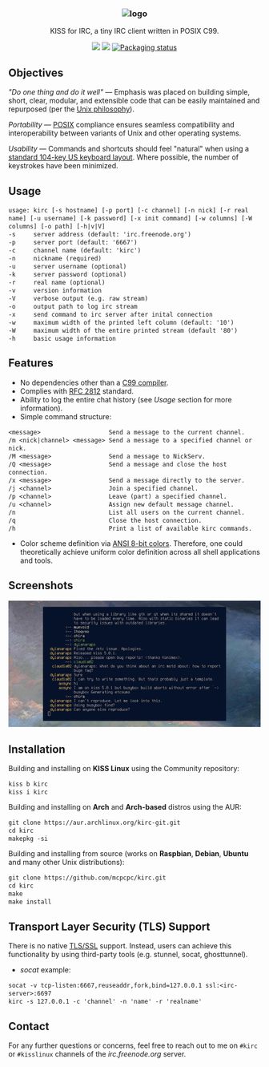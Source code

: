 <h3 align="center"><img src="https://raw.githubusercontent.com/mcpcpc/kirc/master/.github/kirc.png" alt="logo" height="170px"></h3>
<p align="center">KISS for IRC, a tiny IRC client written in POSIX C99.</p>
<p align="center">
<a href="./LICENSE"><img src="https://img.shields.io/badge/license-MIT-blue.svg"></a>
<a href="https://github.com/mcpcpc/kirc/releases"><img src="https://img.shields.io/github/v/release/mcpcpc/kirc.svg"></a>
<a href="https://repology.org/metapackage/kirc"><img src="https://repology.org/badge/tiny-repos/kirc.svg" alt="Packaging status"></a>
</p>

## Objectives

_"Do one thing and do it well"_  —  Emphasis was placed on building simple, short, clear, modular, and extensible code that can be easily maintained and repurposed (per the [Unix philosophy](https://en.wikipedia.org/wiki/Unix_philosophy)).

_Portability_ — [POSIX](https://en.wikipedia.org/wiki/POSIX) compliance ensures seamless compatibility and interoperability between variants of Unix and other operating systems.

_Usability_ — Commands and shortcuts should feel "natural" when using a [standard 104-key US keyboard layout](https://en.wikipedia.org/wiki/Keyboard_layout).  Where possible, the number of keystrokes have been minimized.

## Usage

```shell
usage: kirc [-s hostname] [-p port] [-c channel] [-n nick] [-r real name] [-u username] [-k password] [-x init command] [-w columns] [-W columns] [-o path] [-h|v|V]
-s     server address (default: 'irc.freenode.org')
-p     server port (default: '6667')
-c     channel name (default: 'kirc')
-n     nickname (required)
-u     server username (optional)
-k     server password (optional)
-r     real name (optional)
-v     version information
-V     verbose output (e.g. raw stream)
-o     output path to log irc stream
-x     send command to irc server after inital connection
-w     maximum width of the printed left column (default: '10')
-W     maximum width of the entire printed stream (default '80')
-h     basic usage information
```

## Features

* No dependencies other than a [C99 compiler](https://gcc.gnu.org/).
* Complies with [RFC 2812](https://tools.ietf.org/html/rfc2812) standard.
* Ability to log the entire chat history  (see _Usage_ section for more information).
* Simple command structure:

```shell
<message>                   Send a message to the current channel.
/m <nick|channel> <message> Send a message to a specified channel or nick.
/M <message>                Send a message to NickServ.
/Q <message>                Send a message and close the host connection.
/x <message>                Send a message directly to the server.
/j <channel>                Join a specified channel.
/p <channel>                Leave (part) a specified channel.
/u <channel>                Assign new default message channel.
/n                          List all users on the current channel.
/q                          Close the host connection.
/h                          Print a list of available kirc commands.
```

* Color scheme definition via [ANSI 8-bit colors](https://en.wikipedia.org/wiki/ANSI_escape_code). Therefore, one could theoretically achieve uniform color definition across all shell applications and tools.

## Screenshots

![Screenshot 1](/.github/example.png)

## Installation

Building and installing on **KISS Linux** using the Community repository:

```shell
kiss b kirc
kiss i kirc
```

Building and installing on **Arch** and **Arch-based** distros using the AUR:

```shell
git clone https://aur.archlinux.org/kirc-git.git
cd kirc
makepkg -si
```

Building and installing from source (works on **Raspbian**, **Debian**, **Ubuntu** and many other Unix distributions):

```shell
git clone https://github.com/mcpcpc/kirc.git
cd kirc
make
make install
```

## Transport Layer Security (TLS)  Support

There is no native [TLS/SSL](https://en.m.wikipedia.org/wiki/Transport_Layer_Security) support.  Instead, users can achieve this functionality by using third-party tools (e.g. stunnel, socat, ghosttunnel).

* _socat_ example:

```shell
socat -v tcp-listen:6667,reuseaddr,fork,bind=127.0.0.1 ssl:<irc-server>:6697
kirc -s 127.0.0.1 -c 'channel' -n 'name' -r 'realname'
```

## Contact

For any further questions or concerns, feel free to reach out to me on `#kirc`
or `#kisslinux` channels of the _irc.freenode.org_ server.
